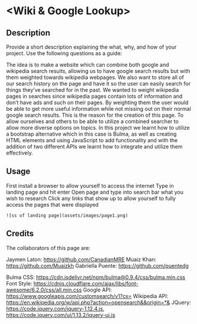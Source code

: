 # <Wiki & Google Lookup>

## Description

Provide a short description explaining the what, why, and how of your project. Use the following questions as a guide:

The idea is to make a website which can combine both google and wikipedia search results, allowing us to have google search results but with them weighted towards wikipedia webpages. We also want to store all of our search history on the page and have it so the user can easily search for things they’ve searched for in the past. We wanted to weight wikipedia pages in searches since wikipedia pages contain lots of information and don’t have ads and such on their pages. By weighting them the user would be able to get more useful information while not missing out on their normal google search results. This is the reason for the creation of this page. To allow ourselves and others to be able to utilize a combined searcher to allow more diverse options on topics. In this project we learnt how to utilize a bootstrap alternative which in this case is Bulma, as well as creating HTML elements and using JavaScript to add functionality and with the addition of two different APIs we learnt how to integrate and utilize them effectively. 

## Usage

First install a browser to allow yourself to access the internet
Type in landing page and hit enter
Open page and type into search bar what you wish to research
Click any links that show up to allow yourself to fully access the pages that were displayed


```
![ss of landing page](assets/images/page1.png)
```


## Credits

The collaborators of this page are: 

Jaymen Laton: https://github.com/CanadianMRE
Muaiz Khan: https://github.com/Muaizkh
Gabriella Puente: https://github.com/puentedg

Bulma CSS: https://cdn.jsdelivr.net/npm/bulma@0.9.4/css/bulma.min.css
Font Style: https://cdnjs.cloudflare.com/ajax/libs/font-awesome/6.2.0/css/all.min.css
Google API: https://www.googleapis.com/customsearch/v1?cx=
Wikipedia API: https://en.wikipedia.org/w/api.php?action=opensearch&&origin=*&
JQuery: https://code.jquery.com/jquery-1.12.4.js, https://code.jquery.com/ui/1.13.2/jquery-ui.js



